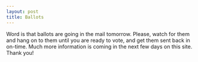 ```yaml
---
layout: post
title: Ballots
---
```


Word is that ballots are going in the mail tomorrow. Please, watch for them and hang on to them until you are ready to vote, and get them sent back in on-time. Much more information is coming in the next few days on this site. Thank you!